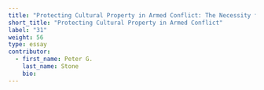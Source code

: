 ```yaml
---
title: "Protecting Cultural Property in Armed Conflict: The Necessity for Dialogue and Action Integrating the Heritage, Military, and Humanitarian Sectors"
short_title: "Protecting Cultural Property in Armed Conflict"
label: "31"
weight: 56
type: essay
contributor:
  - first_name: Peter G.
    last_name: Stone
    bio:
---
```

